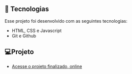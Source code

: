 ## 🚀 Tecnologias

Esse projeto foi desenvolvido com as seguintes tecnologias:

- HTML, CSS e Javascript
- Git e Github

## 💻Projeto
- [Acesse o projeto finalizado, online](https://projeto-listadetarefas.netlify.app)
